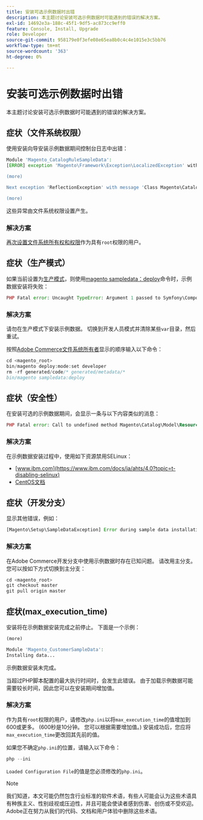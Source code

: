 ```yaml
---
title: 安装可选示例数据时出错
description: 本主题讨论安装可选示例数据时可能遇到的错误的解决方案。
exl-id: 14692e3a-188c-45f1-9df5-ac873cc9eff0
feature: Console, Install, Upgrade
role: Developer
source-git-commit: 958179e0f3efe08e65ea8b0c4c4e1015e3c5bb76
workflow-type: tm+mt
source-wordcount: '363'
ht-degree: 0%

---
```


# 安装可选示例数据时出错

本主题讨论安装可选示例数据时可能遇到的错误的解决方案。

## 症状（文件系统权限）

使用安装向导安装示例数据期间控制台日志中出错：

```php
Module 'Magento_CatalogRuleSampleData':
[ERROR] exception 'Magento\Framework\Exception\LocalizedException' with message 'Can't create directory /var/www/html/magento2/generated/code/Magento/CatalogRule/Model/.' in /var/www/html/magento2/lib/internal/Magento/Framework/Code/Generator.php:103

(more)

Next exception 'ReflectionException' with message 'Class Magento\CatalogRule\Model\RuleFactory does not exist' in /var/www/html/magento2/lib/internal/Magento/Framework/Code/Reader/ClassReader.php:29

(more)
```

这些异常由文件系统权限设置产生。

### 解决方案

[再次设置文件系统所有权和权限](https://experienceleague.adobe.com/docs/commerce-operations/configuration-guide/deployment/file-system-permissions.html)作为具有`root`权限的用户。

## 症状（生产模式）

如果当前设置为[生产模式](https://experienceleague.adobe.com/docs/commerce-operations/configuration-guide/setup/application-modes.html)，则使用[magento sampledata：deploy](https://experienceleague.adobe.com/docs/commerce-operations/installation-guide/next-steps/sample-data/composer-packages.html)命令时，示例数据安装将失败：

```php
PHP Fatal error: Uncaught TypeError: Argument 1 passed to Symfony\Component\Console\Input\ArrayInput::__construct() must be of the type array, object given, called in /<path>/vendor/magento/framework/ObjectManager/Factory/AbstractFactory.php on line 97 and defined in /<path>/vendor/symfony/console/Symfony/Component/Console/Input/ArrayInput.php:37
```

### 解决方案

请勿在生产模式下安装示例数据。 切换到开发人员模式并清除某些`var`目录，然后重试。

按照[Adobe Commerce文件系统所有者](https://experienceleague.adobe.com/docs/commerce-operations/installation-guide/prerequisites/file-system/overview.html)显示的顺序输入以下命令：

```php
cd <magento_root>
bin/magento deploy:mode:set developer
rm -rf generated/code/* generated/metadata/*
bin/magento sampledata:deploy
```

## 症状（安全性）

在安装可选的示例数据期间，会显示一条与以下内容类似的消息：

```php
PHP Fatal error: Call to undefined method Magento\Catalog\Model\Resource\Product\Interceptor::getWriteConnection() in /var/www/magento2/app/code/Magento/SampleData/Module/Catalog/Setup/Product/Gallery.php on line 144
```

### 解决方案

在示例数据安装过程中，使用如下资源禁用SELinux：

* [www.ibm.com](https://www.ibm.com/docs/ja/ahts/4.0?topic=t-disabling-selinux)
* [CentOS文档](https://docs.centos.org/en-US/docs/)

## 症状（开发分支）

显示其他错误，例如：

```php
[Magento\Setup\SampleDataException] Error during sample data installation: Class Magento\Sales\Model\Service\OrderFactory does not exist
```

### 解决方案

在Adobe Commerce开发分支中使用示例数据时存在已知问题。 请改用主分支。 您可以按如下方式切换到主分支：

```php
cd <magento_root>
git checkout master
git pull origin master
```

## 症状(max_execution_time)

安装将在示例数据安装完成之前停止。 下面是一个示例：

```php
(more)

Module 'Magento_CustomerSampleData':
Installing data...
```

示例数据安装未完成。

当超过PHP脚本配置的最大执行时间时，会发生此错误。 由于加载示例数据可能需要较长时间，因此您可以在安装期间增加值。

### 解决方案

作为具有`root`权限的用户，请修改`php.ini`以将`max_execution_time`的值增加到600或更多。 (600秒是10分钟。 您可以根据需要增加值。) 安装成功后，您应将`max_execution_time`更改回其先前的值。

如果您不确定`php.ini`的位置，请输入以下命令：

```php
php --ini
```

`Loaded Configuration File`的值是您必须修改的`php.ini`。

>[!NOTE]
>
>我们知道，本文可能仍然包含行业标准的软件术语，有些人可能会认为这些术语具有种族主义、性别歧视或压迫性，并且可能会使读者感到伤害、创伤或不受欢迎。 Adobe正在努力从我们的代码、文档和用户体验中删除这些术语。
